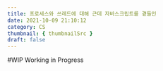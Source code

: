 ```yaml
---
title: 프로세스와 쓰레드에 대해 근데 자바스크립트를 곁들인
date: 2021-10-09 21:10:12
category: CS
thumbnail: { thumbnailSrc }
draft: false
---
```


#WIP
Working in Progress
